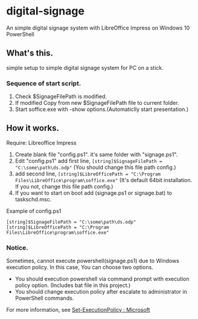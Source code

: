 # digital-signage
An simple digital signage system with LibreOffice Impress on Windows 10 PowerShell

## What's this.

simple setup to simple digital signage system for PC on a stick.

### Sequence of start script.

1. Check $SignageFilePath is modified.
1. If modified Copy from new $SignageFilePath file to current folder.
1. Start soffice.exe with -show options.(Automaticlly start presentation.)

## How it works.

Require: Libreoffice Impress

1. Create blank file "config.ps1". it's same folder with "signage.ps1".
1. Edit "config.ps1" add first line, `[string]$SignageFilePath = "C:\some\path\ds.odp"` (You should change this file path config.)
1. add second line, `[string]$LibreOfficePath = "C:\Program Files\LibreOffice\program\soffice.exe"` (It's default 64bit installation. If you not, change this file path config.)
1. If you want to start on boot add (signage.ps1 or signage.bat) to taskschd.msc.

Example of config.ps1

```
[string]$SignageFilePath = "C:\some\path\ds.odp"
[string]$LibreOfficePath = "C:\Program Files\LibreOffice\program\soffice.exe"
```

### Notice.

Sometimes, cannot execute powershell(signage.ps1) due to Windows execution policy.
In this case, You can choose two options.

- You should execution powershell via command prompt with execution policy option. (Includes bat file in this project.)
- You should change execution policy after escalate to administrator in PowerShell commands.

For more information, see [Set-ExecutionPolicy : Microsoft](https://docs.microsoft.com/en-us/powershell/module/microsoft.powershell.security/set-executionpolicy?view=powershell-6)


